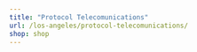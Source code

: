 ```yaml
---
title: "Protocol Telecomunications"
url: /los-angeles/protocol-telecomunications/
shop: shop
---
```

